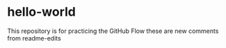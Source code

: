 # hello-world
This repository is for practicing the GitHub Flow
these are new comments from readme-edits
